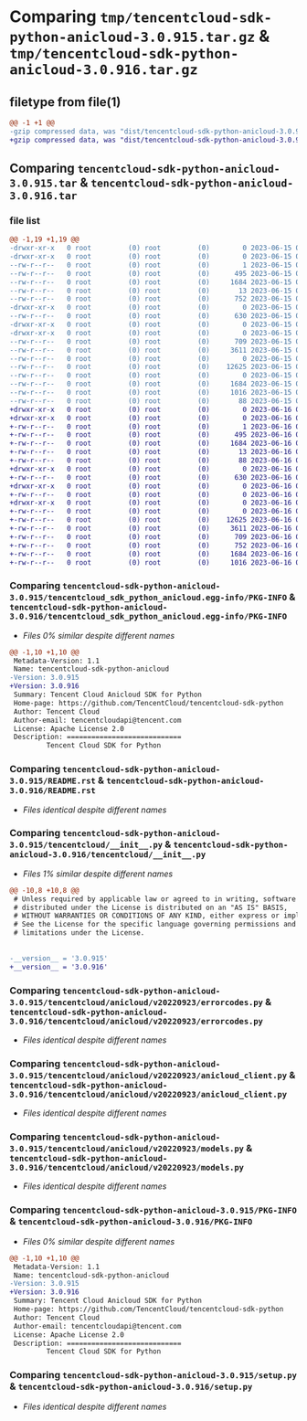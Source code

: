 # Comparing `tmp/tencentcloud-sdk-python-anicloud-3.0.915.tar.gz` & `tmp/tencentcloud-sdk-python-anicloud-3.0.916.tar.gz`

## filetype from file(1)

```diff
@@ -1 +1 @@
-gzip compressed data, was "dist/tencentcloud-sdk-python-anicloud-3.0.915.tar", last modified: Thu Jun 15 00:17:12 2023, max compression
+gzip compressed data, was "dist/tencentcloud-sdk-python-anicloud-3.0.916.tar", last modified: Fri Jun 16 00:26:15 2023, max compression
```

## Comparing `tencentcloud-sdk-python-anicloud-3.0.915.tar` & `tencentcloud-sdk-python-anicloud-3.0.916.tar`

### file list

```diff
@@ -1,19 +1,19 @@
-drwxr-xr-x   0 root         (0) root         (0)        0 2023-06-15 00:17:12.000000 tencentcloud-sdk-python-anicloud-3.0.915/
-drwxr-xr-x   0 root         (0) root         (0)        0 2023-06-15 00:17:12.000000 tencentcloud-sdk-python-anicloud-3.0.915/tencentcloud_sdk_python_anicloud.egg-info/
--rw-r--r--   0 root         (0) root         (0)        1 2023-06-15 00:17:12.000000 tencentcloud-sdk-python-anicloud-3.0.915/tencentcloud_sdk_python_anicloud.egg-info/dependency_links.txt
--rw-r--r--   0 root         (0) root         (0)      495 2023-06-15 00:17:12.000000 tencentcloud-sdk-python-anicloud-3.0.915/tencentcloud_sdk_python_anicloud.egg-info/SOURCES.txt
--rw-r--r--   0 root         (0) root         (0)     1684 2023-06-15 00:17:12.000000 tencentcloud-sdk-python-anicloud-3.0.915/tencentcloud_sdk_python_anicloud.egg-info/PKG-INFO
--rw-r--r--   0 root         (0) root         (0)       13 2023-06-15 00:17:12.000000 tencentcloud-sdk-python-anicloud-3.0.915/tencentcloud_sdk_python_anicloud.egg-info/top_level.txt
--rw-r--r--   0 root         (0) root         (0)      752 2023-06-15 00:17:12.000000 tencentcloud-sdk-python-anicloud-3.0.915/README.rst
-drwxr-xr-x   0 root         (0) root         (0)        0 2023-06-15 00:17:12.000000 tencentcloud-sdk-python-anicloud-3.0.915/tencentcloud/
--rw-r--r--   0 root         (0) root         (0)      630 2023-06-15 00:17:12.000000 tencentcloud-sdk-python-anicloud-3.0.915/tencentcloud/__init__.py
-drwxr-xr-x   0 root         (0) root         (0)        0 2023-06-15 00:17:12.000000 tencentcloud-sdk-python-anicloud-3.0.915/tencentcloud/anicloud/
-drwxr-xr-x   0 root         (0) root         (0)        0 2023-06-15 00:17:12.000000 tencentcloud-sdk-python-anicloud-3.0.915/tencentcloud/anicloud/v20220923/
--rw-r--r--   0 root         (0) root         (0)      709 2023-06-15 00:17:12.000000 tencentcloud-sdk-python-anicloud-3.0.915/tencentcloud/anicloud/v20220923/errorcodes.py
--rw-r--r--   0 root         (0) root         (0)     3611 2023-06-15 00:17:12.000000 tencentcloud-sdk-python-anicloud-3.0.915/tencentcloud/anicloud/v20220923/anicloud_client.py
--rw-r--r--   0 root         (0) root         (0)        0 2023-06-15 00:17:12.000000 tencentcloud-sdk-python-anicloud-3.0.915/tencentcloud/anicloud/v20220923/__init__.py
--rw-r--r--   0 root         (0) root         (0)    12625 2023-06-15 00:17:12.000000 tencentcloud-sdk-python-anicloud-3.0.915/tencentcloud/anicloud/v20220923/models.py
--rw-r--r--   0 root         (0) root         (0)        0 2023-06-15 00:17:12.000000 tencentcloud-sdk-python-anicloud-3.0.915/tencentcloud/anicloud/__init__.py
--rw-r--r--   0 root         (0) root         (0)     1684 2023-06-15 00:17:12.000000 tencentcloud-sdk-python-anicloud-3.0.915/PKG-INFO
--rw-r--r--   0 root         (0) root         (0)     1016 2023-06-15 00:17:12.000000 tencentcloud-sdk-python-anicloud-3.0.915/setup.py
--rw-r--r--   0 root         (0) root         (0)       88 2023-06-15 00:17:12.000000 tencentcloud-sdk-python-anicloud-3.0.915/setup.cfg
+drwxr-xr-x   0 root         (0) root         (0)        0 2023-06-16 00:26:15.000000 tencentcloud-sdk-python-anicloud-3.0.916/
+drwxr-xr-x   0 root         (0) root         (0)        0 2023-06-16 00:26:15.000000 tencentcloud-sdk-python-anicloud-3.0.916/tencentcloud_sdk_python_anicloud.egg-info/
+-rw-r--r--   0 root         (0) root         (0)        1 2023-06-16 00:26:15.000000 tencentcloud-sdk-python-anicloud-3.0.916/tencentcloud_sdk_python_anicloud.egg-info/dependency_links.txt
+-rw-r--r--   0 root         (0) root         (0)      495 2023-06-16 00:26:15.000000 tencentcloud-sdk-python-anicloud-3.0.916/tencentcloud_sdk_python_anicloud.egg-info/SOURCES.txt
+-rw-r--r--   0 root         (0) root         (0)     1684 2023-06-16 00:26:15.000000 tencentcloud-sdk-python-anicloud-3.0.916/tencentcloud_sdk_python_anicloud.egg-info/PKG-INFO
+-rw-r--r--   0 root         (0) root         (0)       13 2023-06-16 00:26:15.000000 tencentcloud-sdk-python-anicloud-3.0.916/tencentcloud_sdk_python_anicloud.egg-info/top_level.txt
+-rw-r--r--   0 root         (0) root         (0)       88 2023-06-16 00:26:15.000000 tencentcloud-sdk-python-anicloud-3.0.916/setup.cfg
+drwxr-xr-x   0 root         (0) root         (0)        0 2023-06-16 00:26:15.000000 tencentcloud-sdk-python-anicloud-3.0.916/tencentcloud/
+-rw-r--r--   0 root         (0) root         (0)      630 2023-06-16 00:26:14.000000 tencentcloud-sdk-python-anicloud-3.0.916/tencentcloud/__init__.py
+drwxr-xr-x   0 root         (0) root         (0)        0 2023-06-16 00:26:15.000000 tencentcloud-sdk-python-anicloud-3.0.916/tencentcloud/anicloud/
+-rw-r--r--   0 root         (0) root         (0)        0 2023-06-16 00:26:14.000000 tencentcloud-sdk-python-anicloud-3.0.916/tencentcloud/anicloud/__init__.py
+drwxr-xr-x   0 root         (0) root         (0)        0 2023-06-16 00:26:15.000000 tencentcloud-sdk-python-anicloud-3.0.916/tencentcloud/anicloud/v20220923/
+-rw-r--r--   0 root         (0) root         (0)        0 2023-06-16 00:26:14.000000 tencentcloud-sdk-python-anicloud-3.0.916/tencentcloud/anicloud/v20220923/__init__.py
+-rw-r--r--   0 root         (0) root         (0)    12625 2023-06-16 00:26:14.000000 tencentcloud-sdk-python-anicloud-3.0.916/tencentcloud/anicloud/v20220923/models.py
+-rw-r--r--   0 root         (0) root         (0)     3611 2023-06-16 00:26:14.000000 tencentcloud-sdk-python-anicloud-3.0.916/tencentcloud/anicloud/v20220923/anicloud_client.py
+-rw-r--r--   0 root         (0) root         (0)      709 2023-06-16 00:26:14.000000 tencentcloud-sdk-python-anicloud-3.0.916/tencentcloud/anicloud/v20220923/errorcodes.py
+-rw-r--r--   0 root         (0) root         (0)      752 2023-06-16 00:26:14.000000 tencentcloud-sdk-python-anicloud-3.0.916/README.rst
+-rw-r--r--   0 root         (0) root         (0)     1684 2023-06-16 00:26:15.000000 tencentcloud-sdk-python-anicloud-3.0.916/PKG-INFO
+-rw-r--r--   0 root         (0) root         (0)     1016 2023-06-16 00:26:14.000000 tencentcloud-sdk-python-anicloud-3.0.916/setup.py
```

### Comparing `tencentcloud-sdk-python-anicloud-3.0.915/tencentcloud_sdk_python_anicloud.egg-info/PKG-INFO` & `tencentcloud-sdk-python-anicloud-3.0.916/tencentcloud_sdk_python_anicloud.egg-info/PKG-INFO`

 * *Files 0% similar despite different names*

```diff
@@ -1,10 +1,10 @@
 Metadata-Version: 1.1
 Name: tencentcloud-sdk-python-anicloud
-Version: 3.0.915
+Version: 3.0.916
 Summary: Tencent Cloud Anicloud SDK for Python
 Home-page: https://github.com/TencentCloud/tencentcloud-sdk-python
 Author: Tencent Cloud
 Author-email: tencentcloudapi@tencent.com
 License: Apache License 2.0
 Description: ============================
         Tencent Cloud SDK for Python
```

### Comparing `tencentcloud-sdk-python-anicloud-3.0.915/README.rst` & `tencentcloud-sdk-python-anicloud-3.0.916/README.rst`

 * *Files identical despite different names*

### Comparing `tencentcloud-sdk-python-anicloud-3.0.915/tencentcloud/__init__.py` & `tencentcloud-sdk-python-anicloud-3.0.916/tencentcloud/__init__.py`

 * *Files 1% similar despite different names*

```diff
@@ -10,8 +10,8 @@
 # Unless required by applicable law or agreed to in writing, software
 # distributed under the License is distributed on an "AS IS" BASIS,
 # WITHOUT WARRANTIES OR CONDITIONS OF ANY KIND, either express or implied.
 # See the License for the specific language governing permissions and
 # limitations under the License.
 
 
-__version__ = '3.0.915'
+__version__ = '3.0.916'
```

### Comparing `tencentcloud-sdk-python-anicloud-3.0.915/tencentcloud/anicloud/v20220923/errorcodes.py` & `tencentcloud-sdk-python-anicloud-3.0.916/tencentcloud/anicloud/v20220923/errorcodes.py`

 * *Files identical despite different names*

### Comparing `tencentcloud-sdk-python-anicloud-3.0.915/tencentcloud/anicloud/v20220923/anicloud_client.py` & `tencentcloud-sdk-python-anicloud-3.0.916/tencentcloud/anicloud/v20220923/anicloud_client.py`

 * *Files identical despite different names*

### Comparing `tencentcloud-sdk-python-anicloud-3.0.915/tencentcloud/anicloud/v20220923/models.py` & `tencentcloud-sdk-python-anicloud-3.0.916/tencentcloud/anicloud/v20220923/models.py`

 * *Files identical despite different names*

### Comparing `tencentcloud-sdk-python-anicloud-3.0.915/PKG-INFO` & `tencentcloud-sdk-python-anicloud-3.0.916/PKG-INFO`

 * *Files 0% similar despite different names*

```diff
@@ -1,10 +1,10 @@
 Metadata-Version: 1.1
 Name: tencentcloud-sdk-python-anicloud
-Version: 3.0.915
+Version: 3.0.916
 Summary: Tencent Cloud Anicloud SDK for Python
 Home-page: https://github.com/TencentCloud/tencentcloud-sdk-python
 Author: Tencent Cloud
 Author-email: tencentcloudapi@tencent.com
 License: Apache License 2.0
 Description: ============================
         Tencent Cloud SDK for Python
```

### Comparing `tencentcloud-sdk-python-anicloud-3.0.915/setup.py` & `tencentcloud-sdk-python-anicloud-3.0.916/setup.py`

 * *Files identical despite different names*

